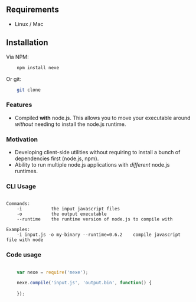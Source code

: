 ## Requirements

- Linux / Mac

## Installation

Via NPM:

```bash
	npm install nexe
```

Or git:

```bash
	git clone 
```

### Features

- Compiled **with** node.js. This allows you to move your executable around *without* needing to install the node.js runtime.


### Motivation

- Developing client-side utilities without requiring to install a bunch of dependencies first (node.js, npm).
- Ability to run multiple node.js applications with *different* node.js runtimes. 


### CLI Usage

````text
	
Commands:
	-i 			 the input javascript files
	-o      	 the output executable
	--runtime    the runtime version of node.js to compile with

Examples:
	-i input.js -o my-binary --runtime=0.6.2    compile javascript file with node  

```` 


### Code usage

````javascript

	var nexe = require('nexe');

	nexe.compile('input.js', 'output.bin', function() {
		
	});
	
````





